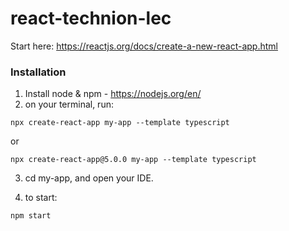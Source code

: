 # react-technion-lec

Start here:
https://reactjs.org/docs/create-a-new-react-app.html

### Installation
1. Install node & npm - https://nodejs.org/en/
2. on your terminal, run:

```
npx create-react-app my-app --template typescript
```
or
```
npx create-react-app@5.0.0 my-app --template typescript
```

3. cd my-app, and open your IDE.

4. to start:
```
npm start
```